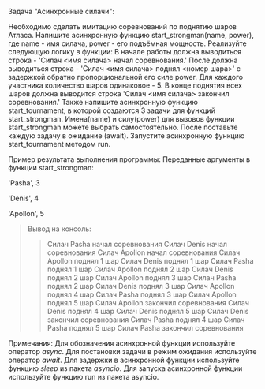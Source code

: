 Задача "Асинхронные силачи":

Необходимо сделать имитацию соревнований по поднятию шаров Атласа.
Напишите асинхронную функцию start_strongman(name, power), где name - имя силача, power - его подъёмная мощность.
Реализуйте следующую логику в функции:
В начале работы должна выводиться строка - 'Силач <имя силача> начал соревнования.'
После должна выводиться строка - 'Силач <имя силача> поднял <номер шара>' с задержкой обратно пропорциональной его 
силе power. Для каждого участника количество шаров одинаковое - 5.
В конце поднятия всех шаров должна выводится строка 'Силач <имя силача> закончил соревнования.'
Также напишите асинхронную функцию start_tournament, в которой создаются 3 задачи для функций start_strongman.
Имена(name) и силу(power) для вызовов функции start_strongman можете выбрать самостоятельно.
После поставьте каждую задачу в ожидание (await).
Запустите асинхронную функцию start_tournament методом run.

Пример результата выполнения программы:
Переданные аргументы в функции start_strongman:

'Pasha', 3

'Denis', 4

'Apollon', 5

> Вывод на консоль:
>>Силач Pasha начал соревнования
>>Силач Denis начал соревнования
>>Силач Apollon начал соревнования
>>Силач Apollon поднял 1 шар
>>Силач Denis поднял 1 шар
>>Силач Pasha поднял 1 шар
>>Силач Apollon поднял 2 шар
>>Силач Denis поднял 2 шар
>>Силач Apollon поднял 3 шар
>>Силач Pasha поднял 2 шар
>>Силач Denis поднял 3 шар
>>Силач Apollon поднял 4 шар
>>Силач Pasha поднял 3 шар
>>Силач Apollon поднял 5 шар
>>Силач Apollon закончил соревнования
>>Силач Denis поднял 4 шар
>>Силач Denis поднял 5 шар
>>Силач Denis закончил соревнования
>>Силач Pasha поднял 4 шар
>>Силач Pasha поднял 5 шар
>>Силач Pasha закончил соревнования

Примечания:
Для обозначения асинхронной функции используйте оператор _async_.
Для постановки задачи в режим ожидания используйте оператор _await_.
Для задержки в асинхронной функции используйте функцию _sleep_ из пакета _asyncio_.
Для запуска асинхронной функции используйте функцию run из пакета asyncio.
